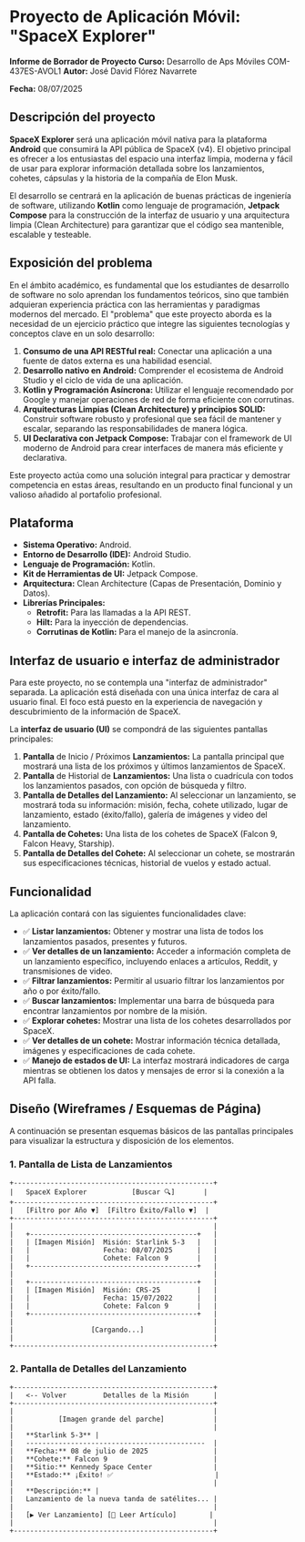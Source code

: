 # Proyecto de Aplicación Móvil: "SpaceX Explorer"

**Informe de Borrador de Proyecto** **Curso:** Desarrollo de Aps Móviles COM-437ES-AVOL1 **Autor:** José David Flórez Navarrete

**Fecha:** 08/07/2025

## Descripción del proyecto

**SpaceX Explorer** será una aplicación móvil nativa para la plataforma **Android** que consumirá la API pública de SpaceX (v4). El objetivo principal es ofrecer a los entusiastas del espacio una interfaz limpia, moderna y fácil de usar para explorar información detallada sobre los lanzamientos, cohetes, cápsulas y la historia de la compañía de Elon Musk.

El desarrollo se centrará en la aplicación de buenas prácticas de ingeniería de software, utilizando **Kotlin** como lenguaje de programación, **Jetpack Compose** para la construcción de la interfaz de usuario y una arquitectura limpia (Clean Architecture) para garantizar que el código sea mantenible, escalable y testeable.

## Exposición del problema

En el ámbito académico, es fundamental que los estudiantes de desarrollo de software no solo aprendan los fundamentos teóricos, sino que también adquieran experiencia práctica con las herramientas y paradigmas modernos del mercado. El "problema" que este proyecto aborda es la necesidad de un ejercicio práctico que integre las siguientes tecnologías y conceptos clave en un solo desarrollo:

1. **Consumo de una API RESTful real:** Conectar una aplicación a una fuente de datos externa es una habilidad esencial.
2. **Desarrollo nativo en Android:** Comprender el ecosistema de Android Studio y el ciclo de vida de una aplicación.
3. **Kotlin y Programación Asíncrona:** Utilizar el lenguaje recomendado por Google y manejar operaciones de red de forma eficiente con corrutinas.
4. **Arquitecturas Limpias (Clean Architecture) y principios SOLID:** Construir software robusto y profesional que sea fácil de mantener y escalar, separando las responsabilidades de manera lógica.
5. **UI Declarativa con Jetpack Compose:** Trabajar con el framework de UI moderno de Android para crear interfaces de manera más eficiente y declarativa.

Este proyecto actúa como una solución integral para practicar y demostrar competencia en estas áreas, resultando en un producto final funcional y un valioso añadido al portafolio profesional.

## Plataforma

- **Sistema Operativo:** Android.
- **Entorno de Desarrollo (IDE):** Android Studio.
- **Lenguaje de Programación:** Kotlin.
- **Kit de Herramientas de UI:** Jetpack Compose.
- **Arquitectura:** Clean Architecture (Capas de Presentación, Dominio y Datos).
- **Librerías Principales:**
  - **Retrofit:** Para las llamadas a la API REST.
  - **Hilt:** Para la inyección de dependencias.
  - **Corrutinas de Kotlin:** Para el manejo de la asincronía.

## Interfaz de usuario e interfaz de administrador

Para este proyecto, no se contempla una "interfaz de administrador" separada. La aplicación está diseñada con una única interfaz de cara al usuario final. El foco está puesto en la experiencia de navegación y descubrimiento de la información de SpaceX.

La **interfaz de usuario (UI)** se compondrá de las siguientes pantallas principales:

1. **Pantalla** de Inicio / Próximos **Lanzamientos:** La pantalla principal que mostrará una lista de los próximos y últimos lanzamientos de SpaceX.
2. **Pantalla** de Historial de **Lanzamientos:** Una lista o cuadrícula con todos los lanzamientos pasados, con opción de búsqueda y filtro.
3. **Pantalla de Detalles del Lanzamiento:** Al seleccionar un lanzamiento, se mostrará toda su información: misión, fecha, cohete utilizado, lugar de lanzamiento, estado (éxito/fallo), galería de imágenes y video del lanzamiento.
4. **Pantalla de Cohetes:** Una lista de los cohetes de SpaceX (Falcon 9, Falcon Heavy, Starship).
5. **Pantalla de Detalles del Cohete:** Al seleccionar un cohete, se mostrarán sus especificaciones técnicas, historial de vuelos y estado actual.

## Funcionalidad

La aplicación contará con las siguientes funcionalidades clave:

- ✅ **Listar lanzamientos:** Obtener y mostrar una lista de todos los lanzamientos pasados, presentes y futuros.
- ✅ **Ver detalles de un lanzamiento:** Acceder a información completa de un lanzamiento específico, incluyendo enlaces a artículos, Reddit, y transmisiones de video.
- ✅ **Filtrar lanzamientos:** Permitir al usuario filtrar los lanzamientos por año o por éxito/fallo.
- ✅ **Buscar lanzamientos:** Implementar una barra de búsqueda para encontrar lanzamientos por nombre de la misión.
- ✅ **Explorar cohetes:** Mostrar una lista de los cohetes desarrollados por SpaceX.
- ✅ **Ver detalles de un cohete:** Mostrar información técnica detallada, imágenes y especificaciones de cada cohete.
- ✅ **Manejo de estados de UI:** La interfaz mostrará indicadores de carga mientras se obtienen los datos y mensajes de error si la conexión a la API falla.

## Diseño (Wireframes / Esquemas de Página)

A continuación se presentan esquemas básicos de las pantallas principales para visualizar la estructura y disposición de los elementos.

### 1. Pantalla de Lista de Lanzamientos

```
+-------------------------------------------------+
|   SpaceX Explorer           [Buscar 🔍]       |
+-------------------------------------------------+
|   [Filtro por Año ▼]  [Filtro Éxito/Fallo ▼]  |
+-------------------------------------------------+
|                                                 |
|   +-----------------------------------------+   |
|   | [Imagen Misión]  Misión: Starlink 5-3   |   |
|   |                  Fecha: 08/07/2025      |   |
|   |                  Cohete: Falcon 9       |   |
|   +-----------------------------------------+   |
|                                                 |
|   +-----------------------------------------+   |
|   | [Imagen Misión]  Misión: CRS-25         |   |
|   |                  Fecha: 15/07/2022      |   |
|   |                  Cohete: Falcon 9       |   |
|   +-----------------------------------------+   |
|                                                 |
|                   [Cargando...]                 |
|                                                 |
+-------------------------------------------------+
```

### 2. Pantalla de Detalles del Lanzamiento

```
+-------------------------------------------------+
|   <-- Volver         Detalles de la Misión      |
+-------------------------------------------------+
|                                                 |
|           [Imagen grande del parche]            |
|                                                 |
|   **Starlink 5-3** |
|   --------------------------------------------  |
|   **Fecha:** 08 de julio de 2025                |
|   **Cohete:** Falcon 9                          |
|   **Sitio:** Kennedy Space Center               |
|   **Estado:** ¡Éxito! ✅                         |
|                                                 |
|   **Descripción:** |
|   Lanzamiento de la nueva tanda de satélites... |
|                                                 |
|   [▶️ Ver Lanzamiento] [📰 Leer Artículo]        |
|                                                 |
+-------------------------------------------------+
```